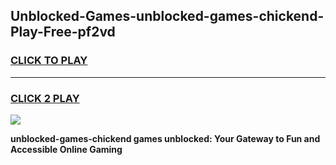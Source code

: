 
## Unblocked-Games-unblocked-games-chickend-Play-Free-pf2vd
<h3>
<a href="https://premium76.site?title=unblocked-games-chickend&ref=24M">CLICK TO PLAY</a></h3>
<hr>

<h3>
<a href="https://premium76.site?title=unblocked-games-chickend&ref=24M">CLICK 2 PLAY</a>
  
</h3>

<a href="https://premium76.site?title=unblocked-games-chickend&ref=24M"><img src="https://clearcache.store/games.png"></a>


**unblocked-games-chickend games unblocked: Your Gateway to Fun and Accessible Online Gaming**
